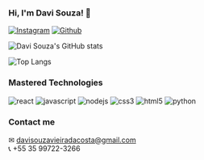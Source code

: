 ### Hi, I'm Davi Souza! 👋

[![Instagram](https://img.shields.io/badge/Instagram-E4405F?style=for-the-badge&logo=instagram&logoColor=white)](https://instagram.com/itsdavisouza)
[![Github](https://img.shields.io/badge/GitHub-100000?style=for-the-badge&logo=github&logoColor=white)](https://github.com/devdavisvc)

![Davi Souza's GitHub stats](https://github-readme-stats.vercel.app/api?username=devdavisvc&show_icons=true&theme=tokyonight)

![Top Langs](https://github-readme-stats.vercel.app/api/top-langs/?username=devdavisvc&langs_count=8&layout=compact&theme=tokyonight)

### Mastered Technologies

<div style="display: inline-block">
    <img align="center" alt="react" src="https://img.shields.io/badge/React-20232A?style=for-the-badge&logo=react&logoColor=61DAFB"/>
    <img align="center" alt="javascript" src="https://img.shields.io/badge/JavaScript-F7DF1E?style=for-the-badge&logo=javascript&logoColor=black"/>
    <img align="center" alt="nodejs" src="https://img.shields.io/badge/Node.js-43853D?style=for-the-badge&logo=node.js&logoColor=white"/>
    <img align="center" alt="css3" src="https://img.shields.io/badge/CSS3-1572B6?style=for-the-badge&logo=css3&logoColor=white"/>
    <img align="center" alt="html5" src="https://img.shields.io/badge/HTML5-E34F26?style=for-the-badge&logo=html5&logoColor=white"/>
    <img align="center" alt="python" src="https://img.shields.io/badge/Python-3776AB?style=for-the-badge&logo=python&logoColor=white"/>
</div>

### Contact me
<span>✉ davisouzavieiradacosta@gmail.com</span>
<br />
<span>📞 +55 35 99722-3266</span>
